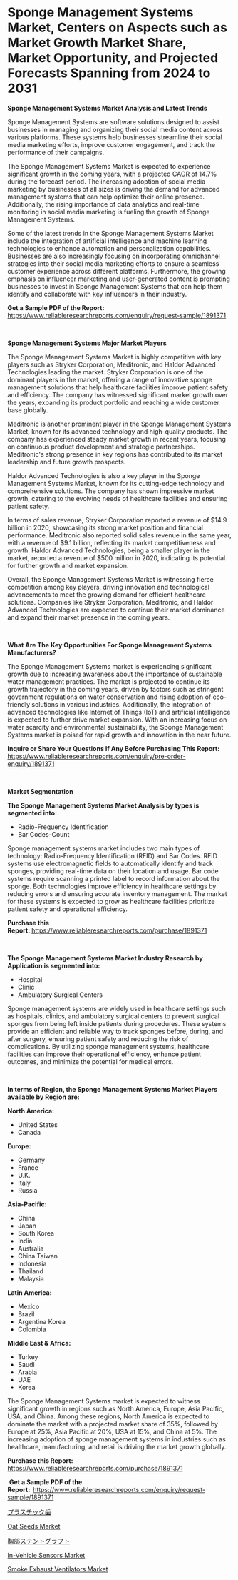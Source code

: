 <p><h1>Sponge Management Systems Market, Centers on Aspects such as Market Growth Market Share, Market Opportunity, and Projected Forecasts Spanning from 2024 to 2031</h1></p><p><strong>Sponge Management Systems Market Analysis and Latest Trends</strong></p>
<p><p>Sponge Management Systems are software solutions designed to assist businesses in managing and organizing their social media content across various platforms. These systems help businesses streamline their social media marketing efforts, improve customer engagement, and track the performance of their campaigns.</p><p>The Sponge Management Systems Market is expected to experience significant growth in the coming years, with a projected CAGR of 14.7% during the forecast period. The increasing adoption of social media marketing by businesses of all sizes is driving the demand for advanced management systems that can help optimize their online presence. Additionally, the rising importance of data analytics and real-time monitoring in social media marketing is fueling the growth of Sponge Management Systems.</p><p>Some of the latest trends in the Sponge Management Systems Market include the integration of artificial intelligence and machine learning technologies to enhance automation and personalization capabilities. Businesses are also increasingly focusing on incorporating omnichannel strategies into their social media marketing efforts to ensure a seamless customer experience across different platforms. Furthermore, the growing emphasis on influencer marketing and user-generated content is prompting businesses to invest in Sponge Management Systems that can help them identify and collaborate with key influencers in their industry.</p></p>
<p><strong>Get a Sample PDF of the Report:&nbsp;</strong> <a href="https://www.reliableresearchreports.com/enquiry/request-sample/1891371">https://www.reliableresearchreports.com/enquiry/request-sample/1891371</a></p>
<p>&nbsp;</p>
<p><strong>Sponge Management Systems Major Market Players</strong></p>
<p><p>The Sponge Management Systems Market is highly competitive with key players such as Stryker Corporation, Meditronic, and Haldor Advanced Technologies leading the market. Stryker Corporation is one of the dominant players in the market, offering a range of innovative sponge management solutions that help healthcare facilities improve patient safety and efficiency. The company has witnessed significant market growth over the years, expanding its product portfolio and reaching a wide customer base globally.</p><p>Meditronic is another prominent player in the Sponge Management Systems Market, known for its advanced technology and high-quality products. The company has experienced steady market growth in recent years, focusing on continuous product development and strategic partnerships. Meditronic's strong presence in key regions has contributed to its market leadership and future growth prospects.</p><p>Haldor Advanced Technologies is also a key player in the Sponge Management Systems Market, known for its cutting-edge technology and comprehensive solutions. The company has shown impressive market growth, catering to the evolving needs of healthcare facilities and ensuring patient safety.</p><p>In terms of sales revenue, Stryker Corporation reported a revenue of $14.9 billion in 2020, showcasing its strong market position and financial performance. Meditronic also reported solid sales revenue in the same year, with a revenue of $9.1 billion, reflecting its market competitiveness and growth. Haldor Advanced Technologies, being a smaller player in the market, reported a revenue of $500 million in 2020, indicating its potential for further growth and market expansion.</p><p>Overall, the Sponge Management Systems Market is witnessing fierce competition among key players, driving innovation and technological advancements to meet the growing demand for efficient healthcare solutions. Companies like Stryker Corporation, Meditronic, and Haldor Advanced Technologies are expected to continue their market dominance and expand their market presence in the coming years.</p></p>
<p>&nbsp;</p>
<p><strong>What Are The Key Opportunities For Sponge Management Systems Manufacturers?</strong></p>
<p><p>The Sponge Management Systems market is experiencing significant growth due to increasing awareness about the importance of sustainable water management practices. The market is projected to continue its growth trajectory in the coming years, driven by factors such as stringent government regulations on water conservation and rising adoption of eco-friendly solutions in various industries. Additionally, the integration of advanced technologies like Internet of Things (IoT) and artificial intelligence is expected to further drive market expansion. With an increasing focus on water scarcity and environmental sustainability, the Sponge Management Systems market is poised for rapid growth and innovation in the near future.</p></p>
<p><strong>Inquire or Share Your Questions If Any Before Purchasing This Report:</strong> <a href="https://www.reliableresearchreports.com/enquiry/pre-order-enquiry/1891371">https://www.reliableresearchreports.com/enquiry/pre-order-enquiry/1891371</a></p>
<p>&nbsp;</p>
<p><strong>Market Segmentation</strong></p>
<p><strong>The Sponge Management Systems Market Analysis by types is segmented into:</strong></p>
<p><ul><li>Radio-Frequency Identification</li><li>Bar Codes-Count</li></ul></p>
<p><p>Sponge management systems market includes two main types of technology: Radio-Frequency Identification (RFID) and Bar Codes. RFID systems use electromagnetic fields to automatically identify and track sponges, providing real-time data on their location and usage. Bar code systems require scanning a printed label to record information about the sponge. Both technologies improve efficiency in healthcare settings by reducing errors and ensuring accurate inventory management. The market for these systems is expected to grow as healthcare facilities prioritize patient safety and operational efficiency.</p></p>
<p><strong>Purchase this Report:&nbsp;</strong><a href="https://www.reliableresearchreports.com/purchase/1891371">https://www.reliableresearchreports.com/purchase/1891371</a></p>
<p>&nbsp;</p>
<p><strong>The Sponge Management Systems Market Industry Research by Application is segmented into:</strong></p>
<p><ul><li>Hospital</li><li>Clinic</li><li>Ambulatory Surgical Centers</li></ul></p>
<p><p>Sponge management systems are widely used in healthcare settings such as hospitals, clinics, and ambulatory surgical centers to prevent surgical sponges from being left inside patients during procedures. These systems provide an efficient and reliable way to track sponges before, during, and after surgery, ensuring patient safety and reducing the risk of complications. By utilizing sponge management systems, healthcare facilities can improve their operational efficiency, enhance patient outcomes, and minimize the potential for medical errors.</p></p>
<p>&nbsp;</p>
<p><strong>In terms of Region, the Sponge Management Systems Market Players available by Region are:</strong></p>
<p>
    <p> <strong> North America: </strong>
        <ul>
            <li>United States</li>
            <li>Canada</li>
        </ul>
        </p> 
    <p> <strong> Europe: </strong>
        <ul>
            <li>Germany</li>
            <li>France</li>
            <li>U.K.</li>
            <li>Italy</li>
            <li>Russia</li>
        </ul>
        </p> 
    <p> <strong> Asia-Pacific: </strong>
        <ul>
            <li>China</li>
            <li>Japan</li>
            <li>South Korea</li>
            <li>India</li>
            <li>Australia</li>
            <li>China Taiwan</li>
            <li>Indonesia</li>
            <li>Thailand</li>
            <li>Malaysia</li>
        </ul>
        </p> 
    <p> <strong> Latin America: </strong>
        <ul>
            <li>Mexico</li>
            <li>Brazil</li>
            <li>Argentina Korea</li>
            <li>Colombia</li>
        </ul>
        </p> 
    <p> <strong> Middle East & Africa: </strong>
        <ul>
            <li>Turkey</li>
            <li>Saudi</li>
            <li>Arabia</li>
            <li>UAE</li>
            <li>Korea</li>
        </ul>
    </p>
    </p>
<p><p>The Sponge Management Systems market is expected to witness significant growth in regions such as North America, Europe, Asia Pacific, USA, and China. Among these regions, North America is expected to dominate the market with a projected market share of 35%, followed by Europe at 25%, Asia Pacific at 20%, USA at 15%, and China at 5%. The increasing adoption of sponge management systems in industries such as healthcare, manufacturing, and retail is driving the market growth globally.</p></p>
<p><strong>Purchase this Report: </strong><a href="https://www.reliableresearchreports.com/purchase/1891371">https://www.reliableresearchreports.com/purchase/1891371</a></p>
<p>&nbsp;<strong>Get a Sample PDF of the Report:&nbsp;&nbsp;</strong><a href="https://www.reliableresearchreports.com/enquiry/request-sample/1891371">https://www.reliableresearchreports.com/enquiry/request-sample/1891371</a></p>
<p><strong></strong></p>
<p><p><a href="https://medium.com/@noreneward2023/%E3%83%97%E3%83%A9%E3%82%B9%E3%83%81%E3%83%83%E3%82%AF%E6%AD%AF%E3%81%AE%E5%B8%82%E5%A0%B4%E3%82%92%E5%88%86%E6%9E%90-%E3%82%B0%E3%83%AD%E3%83%BC%E3%83%90%E3%83%AB%E7%94%A3%E6%A5%AD%E3%81%AE%E5%B1%95%E6%9C%9B%E3%81%A8%E4%BA%88%E6%B8%AC-2024%E5%B9%B4%E3%81%8B%E3%82%892031%E5%B9%B4-7ed50ebd3e05">プラスチック歯</a></p><p><a href="https://view.publitas.com/reportprime-1/oat-seeds-market-analysis-and-market-size-global-industry-overview-market-segmentation-and-forecast-2024-to-2031/">Oat Seeds Market</a></p><p><a href="https://medium.com/@noreneward2023/%E8%83%B8%E9%83%A8%E3%82%B9%E3%83%86%E3%83%B3%E3%83%88%E3%82%B0%E3%83%A9%E3%83%95%E3%83%88%E5%B8%82%E5%A0%B4%E3%83%AC%E3%83%9D%E3%83%BC%E3%83%88%E3%81%AF-%E3%81%93%E3%81%AE%E5%B8%82%E5%A0%B4%E3%81%AE%E6%9C%80%E6%96%B0%E3%81%AE%E3%83%88%E3%83%AC%E3%83%B3%E3%83%89%E3%81%A8%E6%88%90%E9%95%B7%E6%A9%9F%E4%BC%9A%E3%82%92%E6%98%8E%E3%82%89%E3%81%8B%E3%81%AB%E3%81%97%E3%81%A6%E3%81%84%E3%81%BE%E3%81%99-eb42615522ae">胸部ステントグラフト</a></p><p><a href="https://gentle-editor-9db.notion.site/In-Vehicle-Sensors-Market-Centers-on-Aspects-such-as-Market-Growth-Market-Share-Market-Opportunity-a39893d906014ffe9a3814cf7529bf76">In-Vehicle Sensors Market</a></p><p><a href="https://military-diascia-e68.notion.site/Smoke-Exhaust-Ventilators-Market-Share-Market-New-Trends-Analysis-Report-By-Type-By-Application--8b07addc043341b795abb4287977328a">Smoke Exhaust Ventilators Market</a></p></p>